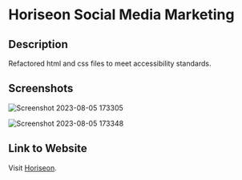 # Horiseon Social Media Marketing

## Description

Refactored html and css files to meet accessibility standards.

## Screenshots

![Screenshot 2023-08-05 173305](https://github.com/WebDevMullins/horiseon-refactor/assets/6474546/bf959b36-c556-47db-82aa-578a5194c937)

![Screenshot 2023-08-05 173348](https://github.com/WebDevMullins/horiseon-refactor/assets/6474546/655c2e12-6f1f-4eef-9cba-c42fb82fd68c)

## Link to Website

Visit [Horiseon](https://webdevmullins.github.io/horiseon-refactor/).

